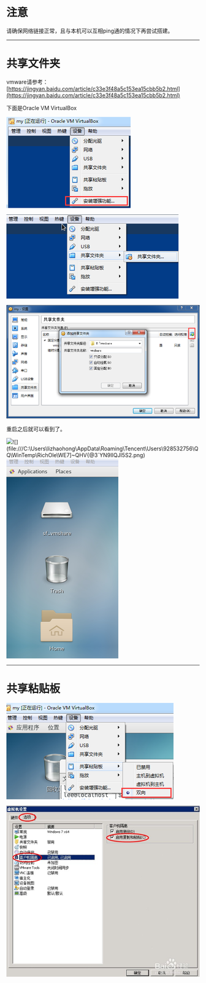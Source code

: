 # 注意

请确保网络链接正常，且与本机可以互相ping通的情况下再尝试搭建。

---

# 共享文件夹

vmware请参考：[https://jingyan.baidu.com/article/c33e3f48a5c153ea15cbb5b2.html](https://jingyan.baidu.com/article/c33e3f48a5c153ea15cbb5b2.html)

下面是Oracle VM VirtualBox

![](/assets/oyo670i67ujjgh.png)

![](/assets/33wnbe4tuyk438rehg.png)

![](/assets/48y9thgjbcnbcbdsdf.png)

重启之后就可以看到了。

![](file:///C:\Users\lizhaohong\AppData\Roaming\Tencent\Users\928532756\QQ\WinTemp\RichOle\WE7]~QHV{@3`YN9IIQJI5S2.png)![](file:///C:\Users\lizhaohong\AppData\Roaming\Tencent\Users\928532756\QQ\WinTemp\RichOle\WE7]~QHV{@3`YN9IIQJI5S2.png)![](/assets/dai234233234234234adasdasdmport.png)

---

# 共享粘贴板

![](/assets/asdsadasdasdasxzczxccxcxzczx.png)

![](/assets/zzcxzx84zx8485th7765gg.png)

